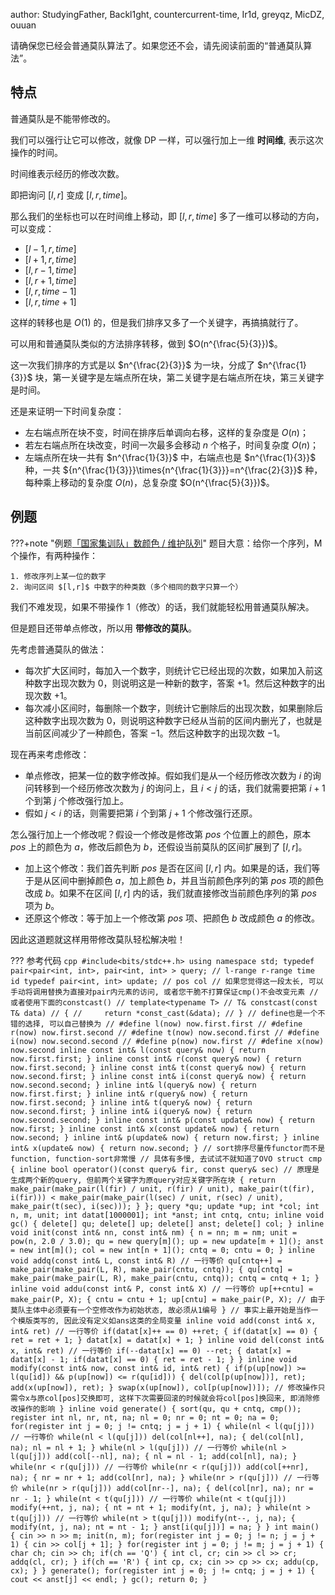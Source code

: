 author: StudyingFather, Backl1ght, countercurrent-time, Ir1d, greyqz, MicDZ, ouuan

请确保您已经会普通莫队算法了。如果您还不会，请先阅读前面的“普通莫队算法”。

## 特点

普通莫队是不能带修改的。

我们可以强行让它可以修改，就像 DP 一样，可以强行加上一维 **时间维**, 表示这次操作的时间。

时间维表示经历的修改次数。

即把询问 $[l,r]$ 变成 $[l,r,time]$。

那么我们的坐标也可以在时间维上移动，即 $[l,r,time]$ 多了一维可以移动的方向，可以变成：

- $[l-1,r,time]$
- $[l+1,r,time]$
- $[l,r-1,time]$
- $[l,r+1,time]$
- $[l,r,time-1]$
- $[l,r,time+1]$

这样的转移也是 $O(1)$ 的，但是我们排序又多了一个关键字，再搞搞就行了。

可以用和普通莫队类似的方法排序转移，做到 $O(n^{\frac{5}{3}})$。

这一次我们排序的方式是以 $n^{\frac{2}{3}}$ 为一块，分成了 $n^{\frac{1}{3}}$ 块，第一关键字是左端点所在块，第二关键字是右端点所在块，第三关键字是时间。

还是来证明一下时间复杂度：

- 左右端点所在块不变，时间在排序后单调向右移，这样的复杂度是 $O(n)$；
- 若左右端点所在块改变，时间一次最多会移动 $n$ 个格子，时间复杂度 $O(n)$；
- 左端点所在块一共有 $n^{\frac{1}{3}}$ 中，右端点也是 $n^{\frac{1}{3}}$ 种，一共 ${n^{\frac{1}{3}}}\times{n^{\frac{1}{3}}}=n^{\frac{2}{3}}$ 种，每种乘上移动的复杂度 $O(n)$，总复杂度 $O(n^{\frac{5}{3}})$。

## 例题

???+note "例题[「国家集训队」数颜色 / 维护队列](https://www.luogu.com.cn/problem/P1903)"
    题目大意：给你一个序列，M 个操作，有两种操作：
    
    1. 修改序列上某一位的数字
    2. 询问区间 $[l,r]$ 中数字的种类数（多个相同的数字只算一个）

我们不难发现，如果不带操作 1（修改）的话，我们就能轻松用普通莫队解决。

但是题目还带单点修改，所以用 **带修改的莫队**。

先考虑普通莫队的做法：

- 每次扩大区间时，每加入一个数字，则统计它已经出现的次数，如果加入前这种数字出现次数为 $0$，则说明这是一种新的数字，答案 $+1$。然后这种数字的出现次数 $+1$。
- 每次减小区间时，每删除一个数字，则统计它删除后的出现次数，如果删除后这种数字出现次数为 $0$，则说明这种数字已经从当前的区间内删光了，也就是当前区间减少了一种颜色，答案 $-1$。然后这种数字的出现次数 $-1$。

现在再来考虑修改：

- 单点修改，把某一位的数字修改掉。假如我们是从一个经历修改次数为 $i$ 的询问转移到一个经历修改次数为 $j$ 的询问上，且 $i<j$ 的话，我们就需要把第 $i+1$ 个到第 $j$ 个修改强行加上。
- 假如 $j<i$ 的话，则需要把第 $i$ 个到第 $j+1$ 个修改强行还原。

怎么强行加上一个修改呢？假设一个修改是修改第 $pos$ 个位置上的颜色，原本 $pos$ 上的颜色为 $a$，修改后颜色为 $b$，还假设当前莫队的区间扩展到了 $[l,r]$。

- 加上这个修改：我们首先判断 $pos$ 是否在区间 $[l,r]$ 内。如果是的话，我们等于是从区间中删掉颜色 $a$，加上颜色 $b$，并且当前颜色序列的第 $pos$ 项的颜色改成 $b$。如果不在区间 $[l,r]$ 内的话，我们就直接修改当前颜色序列的第 $pos$ 项为 $b$。
- 还原这个修改：等于加上一个修改第 $pos$ 项、把颜色 $b$ 改成颜色 $a$ 的修改。

因此这道题就这样用带修改莫队轻松解决啦！

??? 参考代码
    ```cpp
    #include<bits/stdc++.h>
    using namespace std;
    typedef pair<pair<int, int>, pair<int, int> > query; // l-range r-range time id
    typedef pair<int, int> update; // pos col
    // 如果您觉得这一段太长, 可以手动将调用替换为直接对pair内元素的访问, 或者您干脆不打算保证cmp()不会改变元素
    // 或者使用下面的constcast()
    // template<typename T>
    // T& constcast(const T& data)
    // {
    //     return *const_cast(&data);
    // }
    // define也是一个不错的选择, 可以自己替换为
    // #define l(now) now.first.first
    // #define r(now) now.first.second
    // #define t(now) now.second.first
    // #define i(now) now.second.second
    // #define p(now) now.first
    // #define x(now) now.second
    inline const int& l(const query& now)
    {
        return now.first.first;
    }
    inline const int& r(const query& now)
    {
        return now.first.second;
    }
    inline const int& t(const query& now)
    {
        return now.second.first;
    }
    inline const int& i(const query& now)
    {
        return now.second.second;
    }
    inline int& l(query& now)
    {
        return now.first.first;
    }
    inline int& r(query& now)
    {
        return now.first.second;
    }
    inline int& t(query& now)
    {
        return now.second.first;
    }
    inline int& i(query& now)
    {
        return now.second.second;
    }
    inline const int& p(const update& now)
    {
        return now.first;
    }
    inline const int& x(const update& now)
    {
        return now.second;
    }
    inline int& p(update& now)
    {
        return now.first;
    }
    inline int& x(update& now)
    {
        return now.second;
    }
    // sort排序尽量传functor而不是function, function-sort非常慢
    // 具体有多慢, 去试试不就知道了OVO
    struct cmp
    {
        inline bool operator()(const query& fir, const query& sec) // 原理是生成两个新的query, 但前两个关键字为原query对应关键字所在块
        {
            return make_pair(make_pair(l(fir) / unit, r(fir) / unit), make_pair(t(fir), i(fir))) < make_pair(make_pair(l(sec) / unit, r(sec) / unit), make_pair(t(sec), i(sec)));
        }
    };
    query *qu;
    update *up;
    int *col;
    int n, m, unit;
    int datat[1000001];
    int *anst;
    int cntq, cntu;
    inline void gc()
    {
        delete[] qu;
        delete[] up;
        delete[] anst;
        delete[] col;
    }
    inline void init(const int& nn, const int& nm)
    {
        n = nn;
        m = nm;
        unit = pow(n, 2.0 / 3.0);
        qu = new query[m]();
        up = new update[m + 1]();
        anst = new int[m]();
        col = new int[n + 1]();
        cntq = 0;
        cntu = 0;
    }
    inline void addq(const int& L, const int& R) // 一行等价 qu[cntq++] = make_pair(make_pair(L, R), make_pair(cntu, cntq));
    {
        qu[cntq] = make_pair(make_pair(L, R), make_pair(cntu, cntq));
        cntq = cntq + 1;
    }
    inline void addu(const int& P, const int& X) // 一行等价 up[++cntu] = make_pair(P, X);
    {
        cntu = cntu + 1;
        up[cntu] = make_pair(P, X);
        // 由于莫队主体中必须要有一个空修改作为初始状态, 故必须从1编号
    }
    // 事实上最开始是当作一个模版类写的, 因此没有定义如ans这类的全局变量
    inline void add(const int& x, int& ret) // 一行等价 if(datat[x]++ == 0) ++ret;
    {
        if(datat[x] == 0)
        {
            ret = ret + 1;
        }
        datat[x] = datat[x] + 1;
    }
    inline void del(const int& x, int& ret) // 一行等价 if(--datat[x] == 0) --ret;
    {
        datat[x] = datat[x] - 1;
        if(datat[x] == 0)
        {
            ret = ret - 1;
        }
    }
    inline void modify(const int& now, const int& id, int& ret)
    {
        if(p(up[now]) >= l(qu[id]) && p(up[now]) <= r(qu[id]))
        {
            del(col[p(up[now])], ret);
            add(x(up[now]), ret);
        }
        swap(x(up[now]), col[p(up[now])]); // 修改操作只需令x与原col[pos]交换即可, 这样下次需要回滚的时候就会将col[pos]换回来, 即消除修改操作的影响
    }
    inline void generate()
    {
        sort(qu, qu + cntq, cmp());
        register int nl, nr, nt, na;
        nl = 0;
        nr = 0;
        nt = 0;
        na = 0;
        for(register int j = 0; j != cntq; j = j + 1)
        {
            while(nl < l(qu[j])) // 一行等价 while(nl < l(qu[j])) del(col[nl++], na);
            {
                del(col[nl], na);
                nl = nl + 1;
            }
            while(nl > l(qu[j])) // 一行等价 while(nl > l(qu[j])) add(col[--nl], na);
            {
                nl = nl - 1;
                add(col[nl], na);
            }
            while(nr < r(qu[j])) // 一行等价 while(nr < r(qu[j])) add(col[++nr], na);
            {
                nr = nr + 1;
                add(col[nr], na);
            }
            while(nr > r(qu[j])) // 一行等价 while(nr > r(qu[j])) add(col[nr--], na);
            {
                del(col[nr], na);
                nr = nr - 1;
            }
            while(nt < t(qu[j])) // 一行等价 while(nt < t(qu[j])) modify(++nt, j, na);
            {
                nt = nt + 1;
                modify(nt, j, na);
            }
            while(nt > t(qu[j])) // 一行等价 while(nt > t(qu[j])) modify(nt--, j, na);
            {
                modify(nt, j, na);
                nt = nt - 1;
            }
            anst[i(qu[j])] = na;
        }
    }
    int main()
    {
        cin >> n >> m;
        init(n, m);
        for(register int j = 0; j != n; j = j + 1)
        {
            cin >> col[j + 1];
        }
        for(register int j = 0; j != m; j = j + 1)
        {
            char ch;
            cin >> ch;
            if(ch == 'Q')
            {
                int cl, cr;
                cin >> cl >> cr;
                addq(cl, cr);
            }
            if(ch == 'R')
            {
                int cp, cx;
                cin >> cp >> cx;
                addu(cp, cx);
            }
        }
        generate();
        for(register int j = 0; j != cntq; j = j + 1)
        {
            cout << anst[j] << endl;
        }
        gc();
        return 0;
    }
    ```
